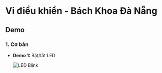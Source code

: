# Vi điều khiển - Bách Khoa Đà Nẵng  

## Demo  

### 1. Cơ bản  
- **Demo 1:** Bật/tắt LED
  
  ![LED Blink](Demo/1-led.gif)  
